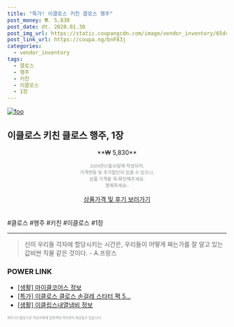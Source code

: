 ```yaml
--- 
title: "특가! 이클로스 키친 클로스 행주" 
post_money: ₩. 5,830 
post_date: dt. 2020.01.30 
post_img_url: https://static.coupangcdn.com/image/vendor_inventory/65dc/e46bf23053c6e374fa38ab677c709fc9309b0e83037dffeedd82b3b2cf88.jpg 
post_link_url: https://coupa.ng/bnF83j 
categories: 
  - vendor_inventory 
tags: 
  - 클로스 
  - 행주 
  - 키친 
  - 이클로스 
  - 1장 
--- 
```

[![foo](https://static.coupangcdn.com/image/vendor_inventory/65dc/e46bf23053c6e374fa38ab677c709fc9309b0e83037dffeedd82b3b2cf88.jpg)](https://coupa.ng/bnF83j) 

## 이클로스 키친 클로스 행주, 1장 
<p style="text-align: center;">**₩ 5,830**</p> 
<p style="text-align: center;"><span style="color: #898c8f; font-family: Georgia,Times,serif; font-size: 0.75em;">2020년01월30일에 작성되어, <br>가격변동 및 추가할인이 있을 수 있으니,<br> 상품 가격을 꼭!확인해주세요.<br>행복하세요~</span> 
</p>	 
<div markdown="0" style="text-align: center;"><a href="https://coupa.ng/bnF83j" class="btn btn--success">상품가격 및 후기 보러가기</a></div> 
<br><br> 
  #클로스 #행주 #키친 #이클로스 #1장 
<hr> 

> 신이 우리들 각자에 할당시키는 시간은, 우리들이 어떻게 짜는가를 잘 알고 있는 값비싼 직물 같은 것이다. - A.프랑스 


### POWER LINK

* <a href="https://blog.naver.com/santokki14/221765008073" target="_blank"> [생활] 마이클코어스 정보 </a>
* <a href="https://blog.naver.com/sakai111/221790242186" target="_blank">[특가] 이클로스 클로스 손걸레 스타터 팩 5...</a>
* <a href="https://blog.naver.com/sakai111/221759011325" target="_blank"> [생활] 이클립스내열냄비 정보 </a>

<span style="color: #898c8f; font-family: Georgia,Times,serif; font-size: 0.55em;">파트너스활동으로 작성자에게 일정액의 커미션이 제공될수 있습니다.</span> 
